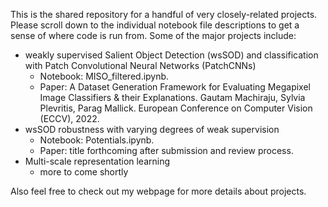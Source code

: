 This is the shared repository for a handful of very closely-related projects. Please scroll down to the individual notebook file descriptions to get a sense of where code is run from. Some of the major projects include:

* weakly supervised Salient Object Detection (wsSOD) and classification with Patch Convolutional Neural Networks (PatchCNNs) 
   * Notebook: MISO_filtered.ipynb.
   * Paper: A Dataset Generation Framework for Evaluating Megapixel Image Classifiers & their Explanations. Gautam Machiraju, Sylvia Plevritis, Parag Mallick. European Conference on Computer Vision (ECCV), 2022.
* wsSOD robustness with varying degrees of weak supervision 
   * Notebook: Potentials.ipynb. 
   * Paper: title forthcoming after submission and review process.
* Multi-scale representation learning
   * more to come shortly

 Also feel free to check out my webpage for more details about projects.
